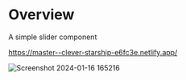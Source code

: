 # Overview
A simple slider component

https://master--clever-starship-e6fc3e.netlify.app/

![Screenshot 2024-01-16 165216](https://github.com/snorrien/tt-akcent/assets/120132990/3325188a-b13d-4b82-9094-4d55a82146ed)
